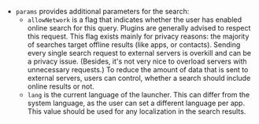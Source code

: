 - `params` provides additional parameters for the search:
    - `allowNetwork` is a flag that indicates whether the user has enabled online search for this
      query. Plugins are generally advised to respect this request. This flag exists mainly for
      privacy reasons: the majority of searches target offline results (like apps, or contacts).
      Sending every single search request to external servers is overkill and can be a privacy
      issue. (Besides, it's not very nice to overload servers with unnecessary requests.) To reduce
      the amount of data that is sent to external servers, users can control, whether a search
      should include online results or not.
    - `lang` is the current language of the launcher. This can differ from the system language, as
      the user can set a different language per app. This value should be used for any localization
      in the search results.